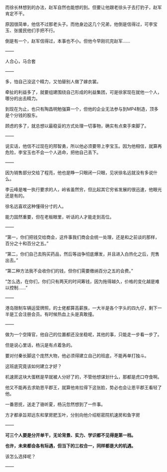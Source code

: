 而徐长林想到的办法，赵军自然也能想的到。但要让他跟老徐头子去打豹子，赵军肯定不干。

原因很简单，他信不过那老头子。而他身边这几个兄弟，他倒是信得过，可李宝玉、张援民他们手把不行。

倒是有一个，赵军信得过，本事也不小。但他今早刚坑完赵军……

——

人合心，马合套

——

多，怕自己没这个精力，又怕替别人做了嫁衣裳。

牵扯的利益多了，就要组建围绕自己形成的利益集团，可是徐家现在就他一个人，哪分的出去精力。

到现在为止，也只有陶昌明勉强算一个，但他的企业无法参与到MP4制造，顶多是个分钱的股东。

顾虑的多了，就总想以最稳妥的方式处理一切事物，确实有点束手束脚了。

——

说实话，他信不过现在的邢智勇，所以他必须要带上李宝玉。因为他相信，就算再危险，李宝玉也不会一个人逃命，把他自己丢下。

——

因为销售部分交给了程亮，他也是睁一只眼闭一只眼，见状徐名远就没有多说什么。

李云峰是唯一执行要求的人，岭省虽然穷，但比起其它穷省发展的很迅速，他眼光还是有的。

徐名远喜欢这种懂得分寸的人。

能力固然重要，但在老板眼里，听话的人才能走到高位。

——

“第一，你们把钱交给商会，这件事我们商会会统一处理，还是和之前谈的那样，百分之十和百分之五。”

“第二，你们自己去购买药品，然后等战争彻底爆发，并且进入白热化之后，兜售出去。”

“第二种方法我不会收你们的钱，但你们需要缴纳百分之五的会费。”

“怎么选，在你们，你们只有两天的时间筹钱，因为拖得越久，价格的变化越是难以控制……”

——

港岛限制车辆运营牌照，的士佬都算高薪族，一大半是各个字头的四九仔，剩下一半是工会注册会员。有时候热血上头是真敢撞。

——

做为一个空降官，他自己的位置都还没坐稳呢，其他的事，只能走一步看一步了。

但是说心里话，杨沅是有点着急的。

要对付秦长脚这个庞然大物，他必须得建立自己的班底，不能再单打独斗。

这班底究竟该如何建立才好？

机速房这块大蛋糕是早就被人分好了的，不管他想谋划什么，那都是虎口夺食啊。

他又不能再去求助恩平郡王，就算他肯拉得下这张脸，势必也会让恩平郡王看轻了他。

一番恩抚，送走了骆听夏，杨沅忽然想到了一件事。

方才都承旨郑远东和掌房肥玉叶，分别向他介绍枢密院机速房和鱼字房

——

**可三个人要是分开单干，无论背景、实力、学识都不见得是第一档。**

**也许，未来都会各有际遇，但当下的三权合一，同样都是大的机遇。**

该怎么选择呢？

——


